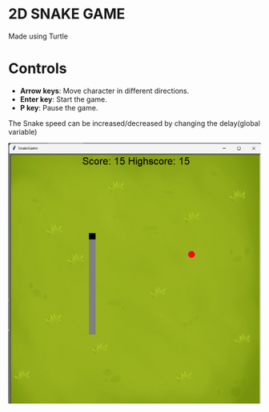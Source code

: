 # 2D SNAKE GAME
Made using Turtle 

# Controls
- **Arrow keys**: Move character in different directions.
- **Enter key**: Start the game.
- **P key**: Pause the game.



The Snake speed can be increased/decreased by changing the delay(global variable)

![preview img](/img.png)

